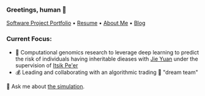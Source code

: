 ### Greetings, human 👋

[Software Project Portfolio](https://unique-divine.github.io/projects/) • [Resume](https://unique-divine.github.io/resume_public.pdf) • [About Me](https://unique-divine.github.io/about/) • [Blog](https://unique-divine.github.io/)   

### Current Focus:
- 🧬 Computational genomics research to leverage deep learning to predict the risk of individuals having inheritable dieases with [Jie Yuan](https://www.linkedin.com/in/jie-yuan-03429973/) under the supervision of [Itsik Pe'er](https://www.engineering.columbia.edu/faculty/itsik-peer)
- 💰 Leading and collaborating with an algorithmic trading 👯 "dream team"  

💬 Ask me about [the simulation](https://youtu.be/ZFID_rgzE_Y).

<!--
**Unique-Divine/Unique-Divine** is a ✨ _special_ ✨ repository because its `README.md` (this file) appears on your GitHub profile.
Here are some ideas to get you started:

- 🔭 I’m currently working on ...
- 🌱 I’m currently learning ...
- 👯 I’m looking to collaborate on ...
- 🤔 I’m looking for help with ...
- 💬 Ask me about ...Anki and language learning Japanese learning.
- 📫 How to reach me: ...
- 😄 Pronouns: ...
- ⚡ Fun fact: ...
-->
